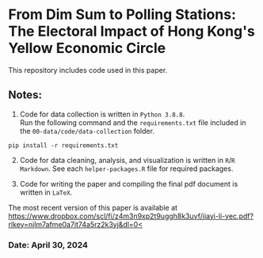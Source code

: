 # From Dim Sum to Polling Stations: The Electoral Impact of Hong Kong's Yellow Economic Circle
This repository includes code used in this paper.


## Notes:
1. Code for data collection is written in `Python 3.8.8`.   
Run the following command and the `requirements.txt` file included in the `00-data/code/data-collection` folder.
<pre><code>pip install -r requirements.txt</code></pre>

2. Code for data cleaning, analysis, and visualization is written in `R`/`R Markdown`. See each `helper-packages.R` file for required packages.  

3. Code for writing the paper and compiling the final pdf document is written in `LaTeX`.

The most recent version of this paper is available at <a>[https://www.dropbox.com/scl/fi/z4m3n9xp2t9uggh8k3uvf/jiayi-li-yec.pdf?rlkey=njlm7afme0a7it74a5rz2k3yj&dl=0<](https://tinyurl.com/yp3ekbma)<a>

### Date: April 30, 2024
